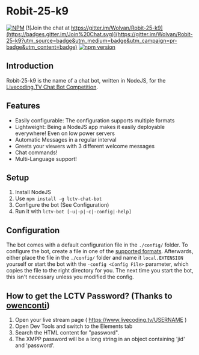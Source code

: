 # Robit-25-k9
[![NPM](https://nodei.co/npm/lctv-chat-bot.png?downloads=true&downloadRank=true&stars=true)](https://nodei.co/npm/lctv-chat-bot/) [![Join the chat at https://gitter.im/Wolvan/Robit-25-k9](https://badges.gitter.im/Join%20Chat.svg)](https://gitter.im/Wolvan/Robit-25-k9?utm_source=badge&utm_medium=badge&utm_campaign=pr-badge&utm_content=badge) [![npm version](https://badge.fury.io/js/lctv-chat-bot.svg)](https://badge.fury.io/js/lctv-chat-bot)

## Introduction
Robit-25-k9 is the name of a chat bot, written in NodeJS, for the [Livecoding.TV Chat Bot Competition](http://blog.livecoding.tv/2015/10/18/livecoding-tv-chat-bot-competition-3/).

## Features
* Easily configurable: The configuration supports multiple formats
* Lightweight: Being a NodeJS app makes it easily deployable everywhere! Even on low power servers
* Automatic Messages in a regular interval
* Greets your viewers with 3 different welcome messages
* Chat commands!
* Multi-Language support!

## Setup
1. Install NodeJS
2. Use ``npm install -g lctv-chat-bot``
3. Configure the bot (See Configuration)
4. Run it with ``lctv-bot [-u|-p|-c|-config|-help]``

## Configuration
The bot comes with a default configuration file in the ``./config/`` folder.
To configure the bot, create a file in one of the [supported formats](https://github.com/lorenwest/node-config/wiki/Configuration-Files#file-formats). Afterwards, either place the file in the ``./config/`` folder and name it ``local.EXTENSION`` yourself or start the bot with the ``-config <Config File>`` parameter, which copies the file to the right directory for you. The next time you start the bot, this isn't necessary unless you modified the config.

## How to get the LCTV Password? (Thanks to [owenconti](http://www.github.com/owenconti))
1. Open your live stream page ( https://www.livecoding.tv/USERNAME )
2. Open Dev Tools and switch to the Elements tab
3. Search the HTML content for "password".
4. The XMPP password will be a long string in an object containing 'jid' and 'password'.
